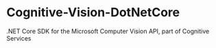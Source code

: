 # Cognitive-Vision-DotNetCore
.NET Core SDK for the Microsoft Computer Vision API, part of Cognitive Services
